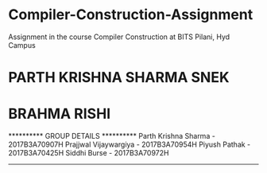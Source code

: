 # Compiler-Construction-Assignment
Assignment in the course Compiler Construction at BITS Pilani, Hyd Campus

# PARTH KRISHNA SHARMA SNEK
# BRAHMA RISHI

********** GROUP DETAILS **********
Parth Krishna Sharma - 2017B3A70907H
Prajjwal Vijaywargiya - 2017B3A70954H
Piyush Pathak - 2017B3A70425H
Siddhi Burse - 2017B3A70972H
***********************************
